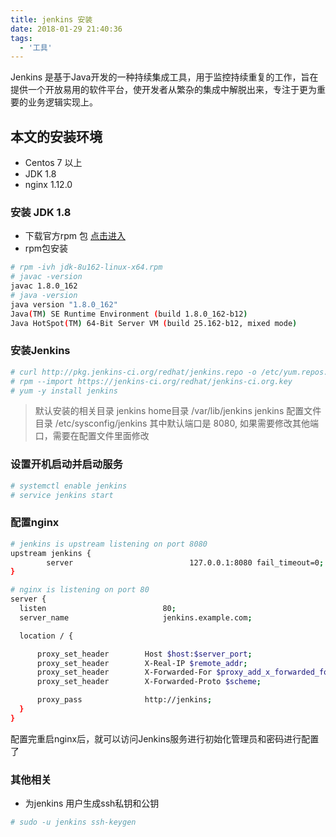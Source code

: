 ```yaml
---
title: jenkins 安装
date: 2018-01-29 21:40:36
tags:
  - '工具'
---
```


Jenkins 是基于Java开发的一种持续集成工具，用于监控持续重复的工作，旨在提供一个开放易用的软件平台，使开发者从繁杂的集成中解脱出来，专注于更为重要的业务逻辑实现上。

<!-- more -->

## 本文的安装环境

* Centos 7 以上
* JDK 1.8
* nginx 1.12.0

###  安装 JDK 1.8

* 下载官方rpm 包 [点击进入](http://www.oracle.com/technetwork/java/javase/downloads/index-jsp-138363.html)
* rpm包安装
```bash
# rpm -ivh jdk-8u162-linux-x64.rpm
# javac -version
javac 1.8.0_162
# java -version
java version "1.8.0_162"
Java(TM) SE Runtime Environment (build 1.8.0_162-b12)
Java HotSpot(TM) 64-Bit Server VM (build 25.162-b12, mixed mode)
```

### 安装Jenkins

```bash
# curl http://pkg.jenkins-ci.org/redhat/jenkins.repo -o /etc/yum.repos.d/jenkins.repo
# rpm --import https://jenkins-ci.org/redhat/jenkins-ci.org.key
# yum -y install jenkins
```

> 默认安装的相关目录
jenkins home目录  /var/lib/jenkins
jenkins 配置文件目录  /etc/sysconfig/jenkins
其中默认端口是 8080, 如果需要修改其他端口，需要在配置文件里面修改


### 设置开机启动并启动服务

```bash
# systemctl enable jenkins
# service jenkins start
```

### 配置nginx

```bash
# jenkins is upstream listening on port 8080
upstream jenkins {
        server                          127.0.0.1:8080 fail_timeout=0;
}

# nginx is listening on port 80
server {
  listen                          80;
  server_name                     jenkins.example.com;

  location / {

      proxy_set_header        Host $host:$server_port;
      proxy_set_header        X-Real-IP $remote_addr;
      proxy_set_header        X-Forwarded-For $proxy_add_x_forwarded_for;
      proxy_set_header        X-Forwarded-Proto $scheme;

      proxy_pass              http://jenkins;
  }
}

```

配置完重启nginx后，就可以访问Jenkins服务进行初始化管理员和密码进行配置了


### 其他相关

* 为jenkins 用户生成ssh私钥和公钥
```bash
# sudo -u jenkins ssh-keygen
```
